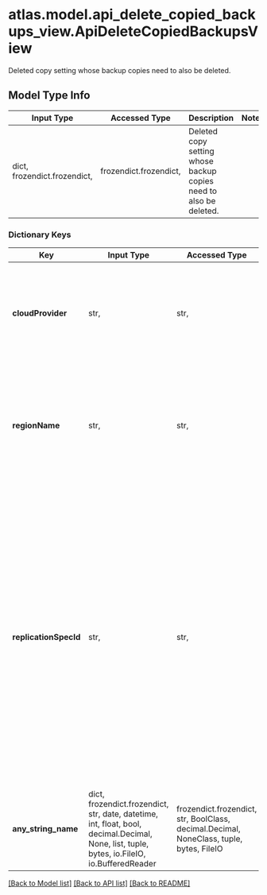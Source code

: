 # atlas.model.api_delete_copied_backups_view.ApiDeleteCopiedBackupsView

Deleted copy setting whose backup copies need to also be deleted.

## Model Type Info
Input Type | Accessed Type | Description | Notes
------------ | ------------- | ------------- | -------------
dict, frozendict.frozendict,  | frozendict.frozendict,  | Deleted copy setting whose backup copies need to also be deleted. | 

### Dictionary Keys
Key | Input Type | Accessed Type | Description | Notes
------------ | ------------- | ------------- | ------------- | -------------
**cloudProvider** | str,  | str,  | Human-readable label that identifies the cloud provider for the deleted copy setting whose backup copies you want to delete. | [optional] must be one of ["AWS", "AZURE", "GCP", ] 
**regionName** | str,  | str,  | Target region for the deleted copy setting whose backup copies you want to delete. Please supply the &#x27;Atlas Region&#x27; which can be found under [Cloud Providers](https://www.mongodb.com/docs/atlas/reference/cloud-providers/) &#x27;regions&#x27; link. | [optional] 
**replicationSpecId** | str,  | str,  | Unique 24-hexadecimal digit string that identifies the replication object for a zone in a cluster. For global clusters, there can be multiple zones to choose from. For sharded clusters and replica setclusters, there is only one zone in the cluster. To find the Replication Spec Id, do a GET request to Return One Cluster in One Project and consult the replicationSpecs array [Return One Cluster in One Project](#operation/getLegacyCluster). | [optional] 
**any_string_name** | dict, frozendict.frozendict, str, date, datetime, int, float, bool, decimal.Decimal, None, list, tuple, bytes, io.FileIO, io.BufferedReader | frozendict.frozendict, str, BoolClass, decimal.Decimal, NoneClass, tuple, bytes, FileIO | any string name can be used but the value must be the correct type | [optional]

[[Back to Model list]](../../README.md#documentation-for-models) [[Back to API list]](../../README.md#documentation-for-api-endpoints) [[Back to README]](../../README.md)

